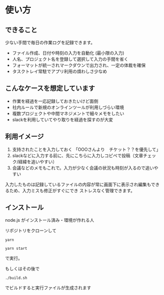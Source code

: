 # 使い方

## できること

少ない手間で毎日の作業ログを記録できます。

- ファイル作成、日付や時刻の入力を自動化 (最小限の入力)
- 人名、プロジェクト名を登録して選択して入力の手間を省く
- フォーマットが統一されマークダウンで出力され、一定の体裁を確保
- タスクトレイ常駐でアプリ利用の煩わしさ少なめ


## こんなケースを想定しています

- 作業を経過を一応記録しておきたいけど面倒
- 社内ルールで新規のオンラインツールが利用しづらい環境
- 複数プロジェクトや中間マネジメントで細々メモをしたい
- slackを利用していてやり取りを経過を探すのが大変


## 利用イメージ

1. 支持されたことを入力しておく 「OOOさんより　チケット？？を優先して」
2. slackなどに入力する前に、先にこちらに入力しコピペで投稿（文章チェック/経緯を追いやすい）
3. 会議などのメモもこれで。入力が少なく会議の状況も時刻が入るので追いやすい

入力したものは記録しているファイルの内容が常に画面下に表示され編集もできるため、入力ミスも修正がすぐにでき
ストレスなく管理できます。

## インストール

node.js がインストール済み・環境が作れる人

リポジトリをクローンして
```
yarn

yarn start
```
で実行。

もしくはその後で

```
./build.sh
```
でビルドすると実行ファイルが生成されます